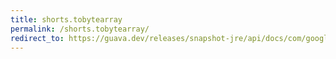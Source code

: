 ```yaml
---
title: shorts.tobytearray
permalink: /shorts.tobytearray/
redirect_to: https://guava.dev/releases/snapshot-jre/api/docs/com/google/common/primitives/Shorts.html#toByteArray-short-
---
```

